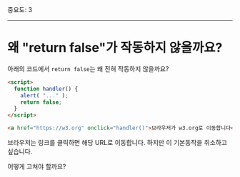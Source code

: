 중요도: 3

---

# 왜 "return false"가 작동하지 않을까요?

아래의 코드에서 `return false`는 왜 전혀 작동하지 않을까요?

```html autorun run
<script>
  function handler() {
    alert( "..." );
    return false;
  }
</script>

<a href="https://w3.org" onclick="handler()">브라우저가 w3.org로 이동합니다</a>
```

브라우저는 링크를 클릭하면 해당 URL로 이동합니다. 하지만 이 기본동작을 취소하고 싶습니다.

어떻게 고쳐야 할까요?
